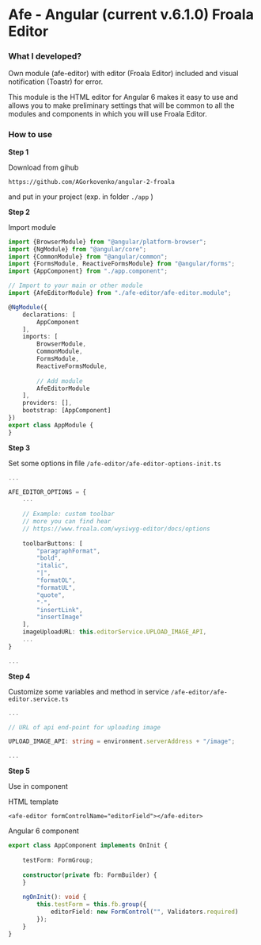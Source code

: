 # Afe - Angular (current v.6.1.0) Froala Editor
### What I developed?
Own module (afe-editor) with editor (Froala Editor) included and visual notification (Toastr) for error.

This module is the HTML editor for Angular 6 makes it easy to use and allows you to make preliminary settings that will be common to all the modules and components in which you will use Froala Editor.
### How to use
**Step 1**

Download from gihub

`https://github.com/AGorkovenko/angular-2-froala`

and put in your project (exp. in folder `./app` )

**Step 2**

Import module

```typescript
import {BrowserModule} from "@angular/platform-browser";
import {NgModule} from "@angular/core";
import {CommonModule} from "@angular/common";
import {FormsModule, ReactiveFormsModule} from "@angular/forms";
import {AppComponent} from "./app.component";

// Import to your main or other module
import {AfeEditorModule} from "./afe-editor/afe-editor.module";

@NgModule({
	declarations: [
		AppComponent
	],
	imports: [
		BrowserModule,
		CommonModule,
		FormsModule,
		ReactiveFormsModule,
		
		// Add module
		AfeEditorModule
	],
	providers: [],
	bootstrap: [AppComponent]
})
export class AppModule {
}
``` 

**Step 3**

Set some options in file `/afe-editor/afe-editor-options-init.ts`

```typescript
...

AFE_EDITOR_OPTIONS = {
	...
		
	// Example: custom toolbar
	// more you can find hear
	// https://www.froala.com/wysiwyg-editor/docs/options
	
	toolbarButtons: [
		"paragraphFormat",
		"bold",
		"italic",
		"|",
		"formatOL",
		"formatUL",
		"quote",
		"-",
		"insertLink",
		"insertImage"
	],
	imageUploadURL: this.editorService.UPLOAD_IMAGE_API,
	...
}

...
```

**Step 4**

Customize some variables and method in service `/afe-editor/afe-editor.service.ts`

```typescript
...

// URL of api end-point for uploading image

UPLOAD_IMAGE_API: string = environment.serverAddress + "/image";

...
```

**Step 5**

Use in component

HTML template
```angular2html
<afe-editor formControlName="editorField"></afe-editor>
```

Angular 6 component
```typescript
export class AppComponent implements OnInit {
	
	testForm: FormGroup;
	
	constructor(private fb: FormBuilder) {
	}
	
	ngOnInit(): void {
		this.testForm = this.fb.group({
			editorField: new FormControl("", Validators.required)
		});
	}
}
```